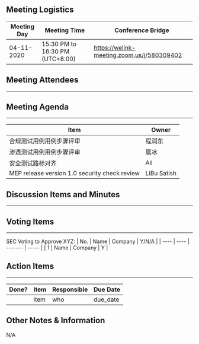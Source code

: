 ## Meeting Logistics

| Meeting Day | Meeting Time                    | Conference Bridge                          |
| ----------- | ------------------------------- | ------------------------------------------ |
| 04-11-2020  | 15:30 PM to 16:30 PM (UTC+8:00) | https://welink-meeting.zoom.us/j/580309402 |

## Meeting Attendees
** **




## Meeting Agenda

** **
| Item                               | Owner  |
| ---------------------------------- | ------ |
| 合规测试用例用例步骤评审 | 程润东 |
| 渗透测试用例用例步骤评审 | 扈冰 |
|安全测试路标对齐 | All |
|MEP release version 1.0 security check review | LiBu Satish |

## Discussion Items and Minutes

** **


## Voting Items

** **
SEC Voting to Approve XYZ:
| No.  | Name | Company | Y/N/A |
| ---- | ---- | ------- | ----- |
| 1    | Name | Company | Y     |

## Action Items
** **
| Done? | Item | Responsible | Due Date |
| ----- | ---- | ----------- | -------- |
|       | item | who         | due_date |

## Other Notes & Information
N/A